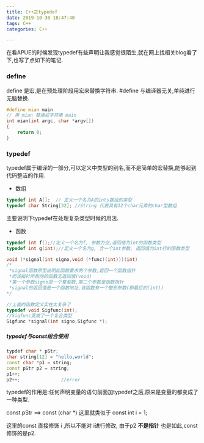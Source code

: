 ```yaml
---
title: C++之typedef
date: 2019-10-30 18:47:40
tags: C++
categories: C++

---
```


在看APUE的时候发现typedef有些声明让我感觉很陌生,就在网上找相关blog看了下,也写了点如下的笔记.

<!--more-->

### define 

define 是宏,是在预处理阶段用宏来替换字符串.
#define 与编译器无关,单纯进行无脑替换.

```c++
#define mian main 
// 用 mian 替换成字符串 main
int mian(int argc, char *argv[])
{
    return 0;
}
```

### typedef 

typedef属于编译的一部分,可以定义中类型的别名,而不是简单的宏替换,能够起到代码整洁的作用.

- 数组

```c++
typedef int A[];  // 定义一个名为A的ints数组的类型
typedef char String[32]; //String 代表具有32个char元素的char型数组
```

主要说明下typedef在处理复杂类型时候的用法.

- 函数

```c++
typedef int f();//定义一个名为f, 参数为空,返回值为int的函数类型
typedef int g(int);//定义一个名为g, 含一个int参数, 返回值为int行的函数类型
```

```c++
void (*signal(int signo,void (*func)(int)))(int)
/*
 *signal函数原型说明此函数要求两个参数,返回一个函数指针
 *而该指针所指向的函数无返回值(void)
 *第一个参数signo是一个整型数,第二个参数是函数指针
 *signal的返回值是一个函数地址,该函数有一个整形参数(即最后的(int))
*/

//上面的函数定义实在太复杂了
typedef void Sigfunc(int);
//Sigfunc变成了一个复合类型
Sigfunc *signal(int signo,Sigfunc *);
```

##### typedef与const组合使用

```c++
typdef char * pStr;
char string[12] = "hello,world";
const char *p1 = string;
const pStr p2 = string;
p1++;
p2++;               //error
```
typedef的作用是:任何声明变量的语句前面加typedef之后,原来是变量的都变成了一种类型.

const pStr ==> const (char *)  这里就类似于 const int i = 1;

这里的const 直接修饰 i ,所以不能对 i进行修改, 由于p2 **不是指针** 也是如此,const修饰的是p2.